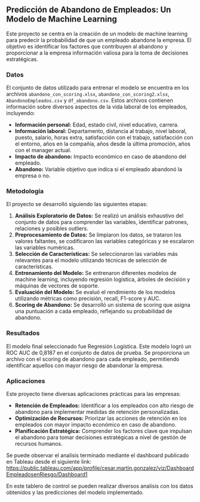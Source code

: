 ## Predicción de Abandono de Empleados: Un Modelo de Machine Learning

Este proyecto se centra en la creación de un modelo de machine learning para predecir la probabilidad de que un empleado abandone la empresa. El objetivo es identificar los factores que contribuyen al abandono y proporcionar a la empresa información valiosa para la toma de decisiones estratégicas.

### Datos

El conjunto de datos utilizado para entrenar el modelo se encuentra en los archivos `abandono_con_scoring.xlsx`, `abandono_con_scoring2.xlsx`, `AbandonoEmpleados.csv` y `df_abandono.csv`. Estos archivos contienen información sobre diversos aspectos de la vida laboral de los empleados, incluyendo:

* **Información personal:** Edad, estado civil, nivel educativo, carrera.
* **Información laboral:** Departamento, distancia al trabajo, nivel laboral, puesto, salario, horas extra, satisfacción con el trabajo, satisfacción con el entorno, años en la compañía, años desde la última promoción, años con el manager actual.
* **Impacto de abandono:** Impacto económico en caso de abandono del empleado.
* **Abandono:** Variable objetivo que indica si el empleado abandonó la empresa o no.

### Metodología

El proyecto se desarrolló siguiendo las siguientes etapas:

1. **Análisis Exploratorio de Datos:** Se realizó un análisis exhaustivo del conjunto de datos para comprender las variables, identificar patrones, relaciones y posibles outliers.
2. **Preprocesamiento de Datos:** Se limpiaron los datos, se trataron los valores faltantes, se codificaron las variables categóricas y se escalaron las variables numéricas.
3. **Selección de Características:** Se seleccionaron las variables más relevantes para el modelo utilizando técnicas de selección de características.
4. **Entrenamiento del Modelo:** Se entrenaron diferentes modelos de machine learning, incluyendo regresión logística, árboles de decisión y máquinas de vectores de soporte.
5. **Evaluación del Modelo:** Se evaluó el rendimiento de los modelos utilizando métricas como precisión, recall, F1-score y AUC.
6. **Scoring de Abandono:** Se desarrolló un sistema de scoring que asigna una puntuación a cada empleado, reflejando su probabilidad de abandono.

### Resultados

El modelo final seleccionado fue Regresión Logística. Este modelo logró un ROC AUC de 0,8187 en el conjunto de datos de prueba. Se proporciona un archivo con el scoring de abandono para cada empleado, permitiendo identificar aquellos con mayor riesgo de abandonar la empresa.

### Aplicaciones

Este proyecto tiene diversas aplicaciones prácticas para las empresas:

* **Retención de Empleados:**  Identificar a los empleados con alto riesgo de abandono para implementar medidas de retención personalizadas.
* **Optimización de Recursos:**  Priorizar las acciones de retención en los empleados con mayor impacto económico en caso de abandono.
* **Planificación Estratégica:**  Comprender los factores clave que impulsan el abandono para tomar decisiones estratégicas a nivel de gestión de recursos humanos.


Se puede observar el analisis terminado mediante el dashboard publicado en Tableau desde el siguiente link: https://public.tableau.com/app/profile/cesar.martin.gonzalez/viz/DashboardEmpleadosenRiesgo/Dashboard1


En este tablero de control se pueden realizar diversos analisis con los datos obtenidos y las predicciones del modelo implementado.

